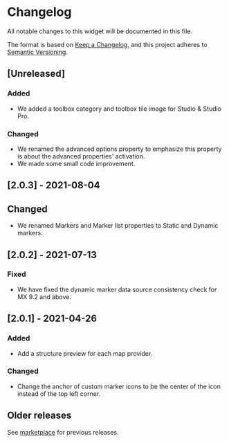# Changelog
All notable changes to this widget will be documented in this file.

The format is based on [Keep a Changelog](https://keepachangelog.com/en/1.0.0/), and this project adheres to [Semantic Versioning](https://semver.org/spec/v2.0.0.html).

## [Unreleased]

### Added
- We added a toolbox category and toolbox tile image for Studio & Studio Pro.

### Changed
- We renamed the advanced options property to emphasize this property is about the advanced properties' activation.
- We made some small code improvement.

## [2.0.3] - 2021-08-04

## Changed
- We renamed Markers and Marker list properties to Static and Dynamic markers.

## [2.0.2] - 2021-07-13

### Fixed
- We have fixed the dynamic marker data source consistency check for MX 9.2 and above.

## [2.0.1] - 2021-04-26

### Added
- Add a structure preview for each map provider.

### Changed
- Change the anchor of custom marker icons to be the center of the icon instead of the top left corner.

## Older releases
See [marketplace](https://marketplace.mendix.com/link/component/108261) for previous releases.
